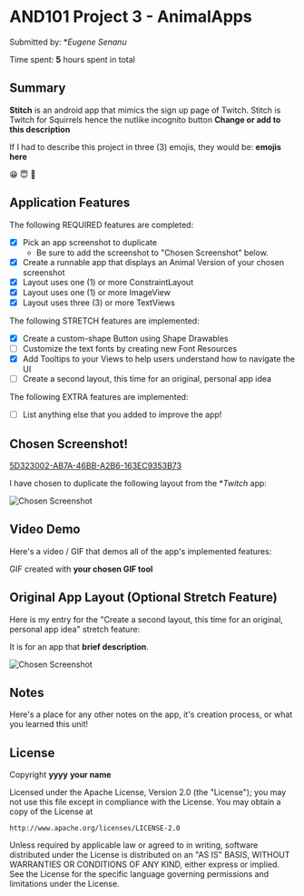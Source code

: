 <!-- (This is a comment) INSTRUCTIONS: Go through this page and fill out any **bolded** entries with their correct values.-->

# AND101 Project 3 - AnimalApps

Submitted by: **Eugene Senanu*

Time spent: **5** hours spent in total

## Summary

**Stitch** is an android app that mimics the sign up page of Twitch. Stitch is Twitch for Squirrels hence the nutlike incognito button   **Change or add to this description**

If I had to describe this project in three (3) emojis, they would be: **emojis here**

😁 😇 🤪

## Application Features

<!-- (This is a comment) Please be sure to change the [ ] to [x] for any features you completed.  If a feature is not checked [x], you might miss the points for that item! -->

The following REQUIRED features are completed:

- [x] Pick an app screenshot to duplicate
  - Be sure to add the screenshot to "Chosen Screenshot" below.
- [x] Create a runnable app that displays an Animal Version of your chosen screenshot
- [x] Layout uses one (1) or more ConstraintLayout
- [x] Layout uses one (1) or more ImageView
- [x] Layout uses three (3) or more TextViews

The following STRETCH features are implemented:

- [x] Create a custom-shape Button using Shape Drawables
- [ ] Customize the text fonts by creating new Font Resources
- [x] Add Tooltips to your Views to help users understand how to navigate the UI
- [ ] Create a second layout, this time for an original, personal app idea

The following EXTRA features are implemented:

- [ ] List anything else that you added to improve the app!

## Chosen Screenshot!
[5D323002-AB7A-46BB-A2B6-163EC9353B73](https://user-images.githubusercontent.com/119370779/226082448-33d700f9-b5ac-4fe8-b7f4-5ea032791616.jpeg)


I have chosen to duplicate the following layout from the **Twitch* app:

<img src='http://example.com/link/to/your/image.png' title='Chosen Screenshot' width='' alt='Chosen Screenshot' />

## Video Demo

Here's a video / GIF that demos all of the app's implemented features:


GIF created with **your chosen GIF tool**

<!-- Recommended tools:
- [Kap](https://getkap.co/) for macOS
- [ScreenToGif](https://www.screentogif.com/) for Windows
- [peek](https://github.com/phw/peek) for Linux. -->

## Original App Layout (Optional Stretch Feature)

Here is my entry for the "Create a second layout, this time for an original, personal app idea" stretch feature:

It is for an app that **brief description**.

<img src='http://example.com/link/to/your/image.png' title='Chosen Screenshot' width='' alt='Chosen Screenshot' />

## Notes

Here's a place for any other notes on the app, it's creation process, or what you learned this unit!

## License

Copyright **yyyy** **your name**

Licensed under the Apache License, Version 2.0 (the "License");
you may not use this file except in compliance with the License.
You may obtain a copy of the License at

    http://www.apache.org/licenses/LICENSE-2.0

Unless required by applicable law or agreed to in writing, software
distributed under the License is distributed on an "AS IS" BASIS,
WITHOUT WARRANTIES OR CONDITIONS OF ANY KIND, either express or implied.
See the License for the specific language governing permissions and
limitations under the License.

